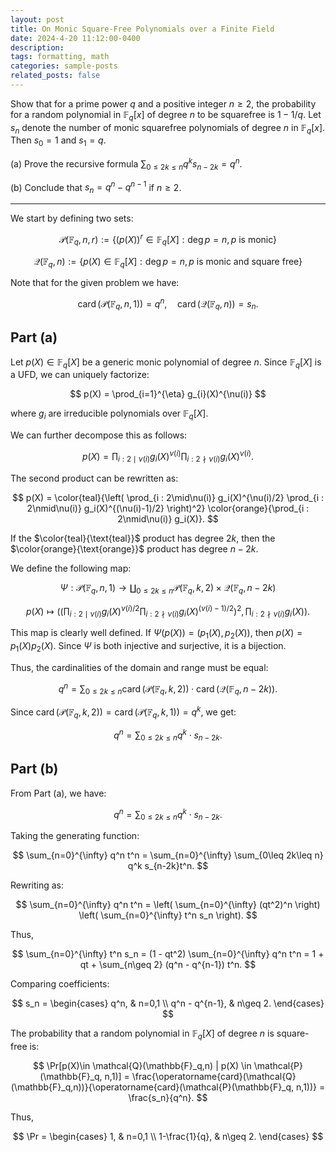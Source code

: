 ```yaml
---
layout: post
title: On Monic Square-Free Polynomials over a Finite Field
date: 2024-4-20 11:12:00-0400
description: 
tags: formatting, math
categories: sample-posts
related_posts: false
---
```


Show that for a prime power $q$ and a positive integer $n\geq 2$, the probability for a random polynomial in $\mathbb{F}_q[x]$ of degree $n$ to be squarefree is $1-1/q$. Let $s_n$ denote the number of monic squarefree polynomials of degree $n$ in $\mathbb{F}_q[x]$. Then $s_0 = 1$ and $s_1= q$.

(a) Prove the recursive formula $\sum_{0\leq 2k\leq n} q^{k}s_{n-2k} = q^n$.

(b) Conclude that $s_n = q^n - q^{n-1}$ if $n\geq 2$.
 
---

We start by defining two sets:

$$
\mathcal{P}(\mathbb{F}_q, n,r) := \{(p(X))^r\in \mathbb{F}_q[X] : \deg{p}=n, \text{$p$ is monic}\}
$$

$$
\mathcal{Q}(\mathbb{F}_q,n) := \{p(X) \in \mathbb{F}_q[X] : \deg{p}=n, \text{$p$ is monic and square free}\}
$$

Note that for the given problem we have:

$$
\operatorname{card}(\mathcal{P}(\mathbb{F}_q, n,1))=q^n, \quad \operatorname{card}(\mathcal{Q}(\mathbb{F}_q,n)) = s_n.
$$

## Part (a)

Let $p(X)\in \mathbb{F}_q[X]$ be a generic monic polynomial of degree $n$. Since $\mathbb{F}_q[X]$ is a UFD, we can uniquely factorize:

$$
p(X) = \prod_{i=1}^{\eta} g_{i}(X)^{\nu(i)}
$$

where $g_i$ are irreducible polynomials over $\mathbb{F}_q[X]$.

We can further decompose this as follows:

$$
p(X) = \prod_{i : 2\mid\nu(i)} g_i(X)^{\nu(i)} \prod_{i : 2\nmid\nu(i)} g_i(X)^{\nu(i)}.
$$

The second product can be rewritten as:

$$
p(X) = \color{teal}{\left( \prod_{i : 2\mid\nu(i)} g_i(X)^{\nu(i)/2} \prod_{i : 2\nmid\nu(i)} g_i(X)^{(\nu(i)-1)/2} \right)^2}
\color{orange}{\prod_{i : 2\nmid\nu(i)} g_i(X)}.
$$

If the $\color{teal}{\text{teal}}$ product has degree $2k$, then the $\color{orange}{\text{orange}}$ product has degree $n - 2k$.

We define the following map:

$$
\Psi : \mathcal{P}(\mathbb{F}_q, n,1) \to \coprod_{0\leq 2k\leq n} \mathcal{P}(\mathbb{F}_q, k,2)\times \mathcal{Q}(\mathbb{F}_q, n-2k)
$$

$$
p(X) \mapsto \left( \left( \prod_{i : 2\mid\nu(i)} g_i(X)^{\nu(i)/2} \prod_{i : 2\nmid\nu(i)} g_i(X)^{(\nu(i)-1)/2} \right)^2, \prod_{i : 2\nmid\nu(i)} g_i(X) \right).
$$

This map is clearly well defined. If $\Psi(p(X)) = (p_1(X), p_2(X))$, then $p(X) = p_1(X)p_2(X)$. Since $\Psi$ is both injective and surjective, it is a bijection.

Thus, the cardinalities of the domain and range must be equal:

$$
q^n = \sum_{0\leq 2k\leq n} \operatorname{card}(\mathcal{P}(\mathbb{F}_q, k,2)) \cdot \operatorname{card}(\mathcal{Q}(\mathbb{F}_q, n-2k)).
$$

Since $\operatorname{card}(\mathcal{P}(\mathbb{F}_q, k,2)) = \operatorname{card}(\mathcal{P}(\mathbb{F}_q, k,1)) = q^k$, we get:

$$
q^n = \sum_{0\leq 2k\leq n} q^k \cdot s_{n-2k}.
$$

## Part (b)

From Part (a), we have:

$$
q^n = \sum_{0\leq 2k\leq n} q^k \cdot s_{n-2k}.
$$

Taking the generating function:

$$
\sum_{n=0}^{\infty} q^n t^n = \sum_{n=0}^{\infty} \sum_{0\leq 2k\leq n} q^k s_{n-2k}t^n.
$$

Rewriting as:

$$
\sum_{n=0}^{\infty} q^n t^n = \left( \sum_{n=0}^{\infty} (qt^2)^n \right) \left( \sum_{n=0}^{\infty} t^n s_n \right).
$$

Thus,

$$
\sum_{n=0}^{\infty} t^n s_n = (1 - qt^2) \sum_{n=0}^{\infty} q^n t^n = 1 + qt + \sum_{n\geq 2} (q^n - q^{n-1}) t^n.
$$

Comparing coefficients:

$$
s_n =
\begin{cases}
q^n, & n=0,1 \\
q^n - q^{n-1}, & n\geq 2.
\end{cases}
$$

The probability that a random polynomial in $\mathbb{F}_q[X]$ of degree $n$ is square-free is:

$$
\Pr[p(X)\in \mathcal{Q}(\mathbb{F}_q,n) | p(X) \in \mathcal{P}(\mathbb{F}_q, n,1)]
= \frac{\operatorname{card}(\mathcal{Q}(\mathbb{F}_q,n))}{\operatorname{card}(\mathcal{P}(\mathbb{F}_q, n,1))}
= \frac{s_n}{q^n}.
$$

Thus,

$$
\Pr = \begin{cases} 1, & n=0,1 \\ 1-\frac{1}{q}, & n\geq 2. \end{cases}
$$
